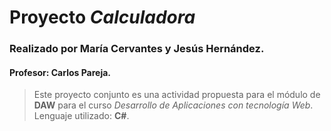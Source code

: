 # Proyecto _*Calculadora*_

### Realizado por María Cervantes y Jesús Hernández. 

#### Profesor: **Carlos Pareja**.
> Este proyecto conjunto es una actividad propuesta para el módulo de **DAW** para el curso _Desarrollo de Aplicaciones con tecnología Web_.
> Lenguaje utilizado: **C#**.
 
 
